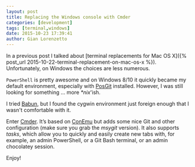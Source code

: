 ```yaml
---
layout: post
title: Replacing the Windows console with Cmder
categories: [development]
tags: [terminal,windows]
date: 2015-10-23 17:39:41
author: Gian Lorenzetto
---
```


In a previous post I talked about [terminal replacements for Mac OS X]({% post_url 2015-10-22-terminal-replacement-on-mac-os-x %}). Unfortunately, on Windows the choices are less numerous.

<!--more-->

`PowerShell` is pretty awesome and on Windows 8/10 it quickly became my default environment, especially with [PosGit](https://github.com/dahlbyk/posh-git) installed. However, I was still looking for something ... more _*nix_'ish.

I tried [Babun](http://babun.github.io/), but I found the cygwin environment just foreign enough that I wasn't comfortable with it.

Enter [Cmder](http://cmder.net/). It’s based on [ConEmu](https://conemu.github.io/) but adds some nice Git and other configuration (make sure you grab the _msygit_ version). It also supports _tasks_, which allow you to quickly and easily create new tabs with, for example, an admin PowerShell, or a Git Bash terminal, or an admin chocolatey session.

Enjoy!